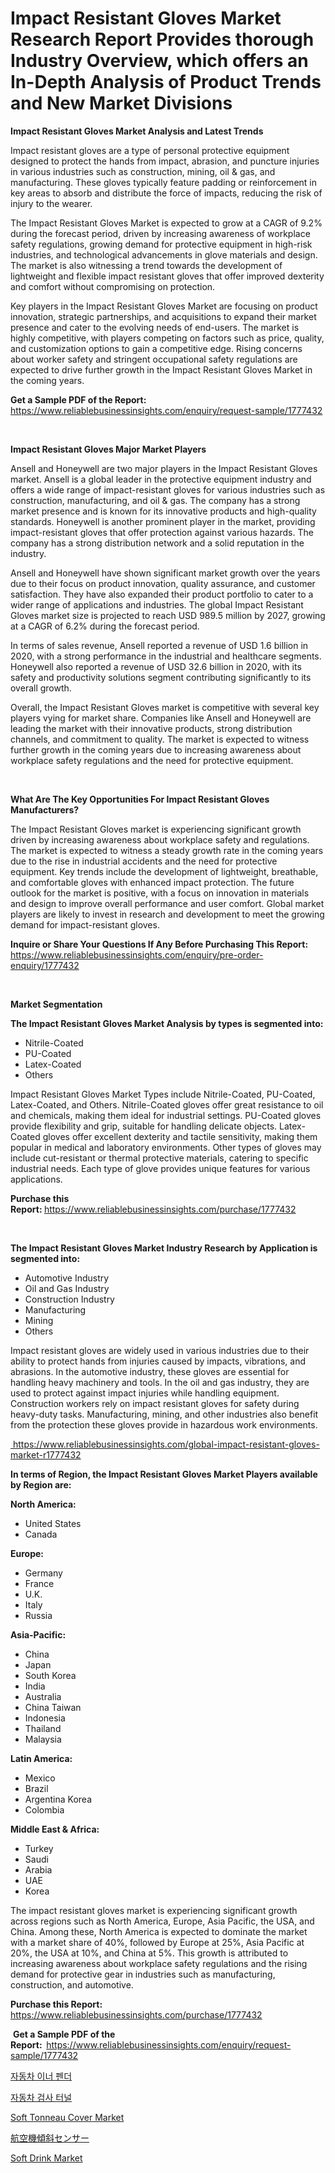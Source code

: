 <p><h1>Impact Resistant Gloves Market Research Report Provides thorough Industry Overview, which offers an In-Depth Analysis of Product Trends and New Market Divisions</h1></p><p><strong>Impact Resistant Gloves Market Analysis and Latest Trends</strong></p>
<p><p>Impact resistant gloves are a type of personal protective equipment designed to protect the hands from impact, abrasion, and puncture injuries in various industries such as construction, mining, oil & gas, and manufacturing. These gloves typically feature padding or reinforcement in key areas to absorb and distribute the force of impacts, reducing the risk of injury to the wearer.</p><p>The Impact Resistant Gloves Market is expected to grow at a CAGR of 9.2% during the forecast period, driven by increasing awareness of workplace safety regulations, growing demand for protective equipment in high-risk industries, and technological advancements in glove materials and design. The market is also witnessing a trend towards the development of lightweight and flexible impact resistant gloves that offer improved dexterity and comfort without compromising on protection.</p><p>Key players in the Impact Resistant Gloves Market are focusing on product innovation, strategic partnerships, and acquisitions to expand their market presence and cater to the evolving needs of end-users. The market is highly competitive, with players competing on factors such as price, quality, and customization options to gain a competitive edge. Rising concerns about worker safety and stringent occupational safety regulations are expected to drive further growth in the Impact Resistant Gloves Market in the coming years.</p></p>
<p><strong>Get a Sample PDF of the Report:&nbsp;</strong> <a href="https://www.reliablebusinessinsights.com/enquiry/request-sample/1777432">https://www.reliablebusinessinsights.com/enquiry/request-sample/1777432</a></p>
<p>&nbsp;</p>
<p><strong>Impact Resistant Gloves Major Market Players</strong></p>
<p><p>Ansell and Honeywell are two major players in the Impact Resistant Gloves market. Ansell is a global leader in the protective equipment industry and offers a wide range of impact-resistant gloves for various industries such as construction, manufacturing, and oil & gas. The company has a strong market presence and is known for its innovative products and high-quality standards. Honeywell is another prominent player in the market, providing impact-resistant gloves that offer protection against various hazards. The company has a strong distribution network and a solid reputation in the industry.</p><p>Ansell and Honeywell have shown significant market growth over the years due to their focus on product innovation, quality assurance, and customer satisfaction. They have also expanded their product portfolio to cater to a wider range of applications and industries. The global Impact Resistant Gloves market size is projected to reach USD 989.5 million by 2027, growing at a CAGR of 6.2% during the forecast period.</p><p>In terms of sales revenue, Ansell reported a revenue of USD 1.6 billion in 2020, with a strong performance in the industrial and healthcare segments. Honeywell also reported a revenue of USD 32.6 billion in 2020, with its safety and productivity solutions segment contributing significantly to its overall growth.</p><p>Overall, the Impact Resistant Gloves market is competitive with several key players vying for market share. Companies like Ansell and Honeywell are leading the market with their innovative products, strong distribution channels, and commitment to quality. The market is expected to witness further growth in the coming years due to increasing awareness about workplace safety regulations and the need for protective equipment.</p></p>
<p>&nbsp;</p>
<p><strong>What Are The Key Opportunities For Impact Resistant Gloves Manufacturers?</strong></p>
<p><p>The Impact Resistant Gloves market is experiencing significant growth driven by increasing awareness about workplace safety and regulations. The market is expected to witness a steady growth rate in the coming years due to the rise in industrial accidents and the need for protective equipment. Key trends include the development of lightweight, breathable, and comfortable gloves with enhanced impact protection. The future outlook for the market is positive, with a focus on innovation in materials and design to improve overall performance and user comfort. Global market players are likely to invest in research and development to meet the growing demand for impact-resistant gloves.</p></p>
<p><strong>Inquire or Share Your Questions If Any Before Purchasing This Report:</strong> <a href="https://www.reliablebusinessinsights.com/enquiry/pre-order-enquiry/1777432">https://www.reliablebusinessinsights.com/enquiry/pre-order-enquiry/1777432</a></p>
<p>&nbsp;</p>
<p><strong>Market Segmentation</strong></p>
<p><strong>The Impact Resistant Gloves Market Analysis by types is segmented into:</strong></p>
<p><ul><li>Nitrile-Coated</li><li>PU-Coated</li><li>Latex-Coated</li><li>Others</li></ul></p>
<p><p>Impact Resistant Gloves Market Types include Nitrile-Coated, PU-Coated, Latex-Coated, and Others. Nitrile-Coated gloves offer great resistance to oil and chemicals, making them ideal for industrial settings. PU-Coated gloves provide flexibility and grip, suitable for handling delicate objects. Latex-Coated gloves offer excellent dexterity and tactile sensitivity, making them popular in medical and laboratory environments. Other types of gloves may include cut-resistant or thermal protective materials, catering to specific industrial needs. Each type of glove provides unique features for various applications.</p></p>
<p><strong>Purchase this Report:&nbsp;</strong><a href="https://www.reliablebusinessinsights.com/purchase/1777432">https://www.reliablebusinessinsights.com/purchase/1777432</a></p>
<p>&nbsp;</p>
<p><strong>The Impact Resistant Gloves Market Industry Research by Application is segmented into:</strong></p>
<p><ul><li>Automotive Industry</li><li>Oil and Gas Industry</li><li>Construction Industry</li><li>Manufacturing</li><li>Mining</li><li>Others</li></ul></p>
<p><p>Impact resistant gloves are widely used in various industries due to their ability to protect hands from injuries caused by impacts, vibrations, and abrasions. In the automotive industry, these gloves are essential for handling heavy machinery and tools. In the oil and gas industry, they are used to protect against impact injuries while handling equipment. Construction workers rely on impact resistant gloves for safety during heavy-duty tasks. Manufacturing, mining, and other industries also benefit from the protection these gloves provide in hazardous work environments.</p></p>
<p><a href="https://www.reliablebusinessinsights.com/global-impact-resistant-gloves-market-r1777432">&nbsp;https://www.reliablebusinessinsights.com/global-impact-resistant-gloves-market-r1777432</a></p>
<p><strong>In terms of Region, the Impact Resistant Gloves Market Players available by Region are:</strong></p>
<p>
    <p> <strong> North America: </strong>
        <ul>
            <li>United States</li>
            <li>Canada</li>
        </ul>
        </p> 
    <p> <strong> Europe: </strong>
        <ul>
            <li>Germany</li>
            <li>France</li>
            <li>U.K.</li>
            <li>Italy</li>
            <li>Russia</li>
        </ul>
        </p> 
    <p> <strong> Asia-Pacific: </strong>
        <ul>
            <li>China</li>
            <li>Japan</li>
            <li>South Korea</li>
            <li>India</li>
            <li>Australia</li>
            <li>China Taiwan</li>
            <li>Indonesia</li>
            <li>Thailand</li>
            <li>Malaysia</li>
        </ul>
        </p> 
    <p> <strong> Latin America: </strong>
        <ul>
            <li>Mexico</li>
            <li>Brazil</li>
            <li>Argentina Korea</li>
            <li>Colombia</li>
        </ul>
        </p> 
    <p> <strong> Middle East & Africa: </strong>
        <ul>
            <li>Turkey</li>
            <li>Saudi</li>
            <li>Arabia</li>
            <li>UAE</li>
            <li>Korea</li>
        </ul>
    </p>
    </p>
<p><p>The impact resistant gloves market is experiencing significant growth across regions such as North America, Europe, Asia Pacific, the USA, and China. Among these, North America is expected to dominate the market with a market share of 40%, followed by Europe at 25%, Asia Pacific at 20%, the USA at 10%, and China at 5%. This growth is attributed to increasing awareness about workplace safety regulations and the rising demand for protective gear in industries such as manufacturing, construction, and automotive.</p></p>
<p><strong>Purchase this Report: </strong><a href="https://www.reliablebusinessinsights.com/purchase/1777432">https://www.reliablebusinessinsights.com/purchase/1777432</a></p>
<p>&nbsp;<strong>Get a Sample PDF of the Report:&nbsp;&nbsp;</strong><a href="https://www.reliablebusinessinsights.com/enquiry/request-sample/1777432">https://www.reliablebusinessinsights.com/enquiry/request-sample/1777432</a></p>
<p><strong></strong></p>
<p><p><a href="https://github.com/giancarlo642004/Market-Research-Report-List-1/blob/main/1346833148456.md">자동차 이너 펜더</a></p><p><a href="https://github.com/rustymarie2024/Market-Research-Report-List-1/blob/main/3539215148457.md">자동차 검사 터널</a></p><p><a href="https://github.com/ctanaka235/Market-Research-Report-List-1/blob/main/soft-tonneau-cover-market.md">Soft Tonneau Cover Market</a></p><p><a href="https://github.com/tanyaali3/Market-Research-Report-List-1/blob/main/8093543140575.md">航空機傾斜センサー</a></p><p><a href="https://github.com/fkhcgcyl33/Market-Research-Report-List-1/blob/main/soft-drink-market.md">Soft Drink Market</a></p></p>